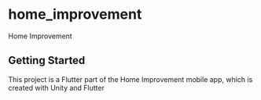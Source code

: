 # home_improvement

Home Improvement

## Getting Started

This project is a Flutter part of the Home Improvement mobile app, which is created with Unity and Flutter

